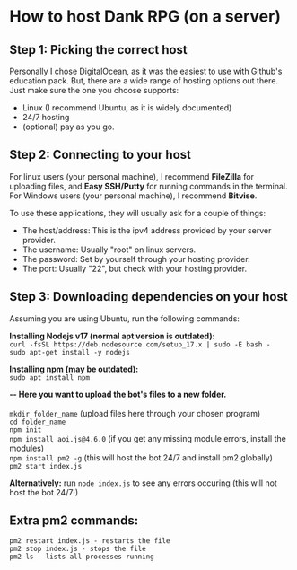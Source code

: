 # How to host Dank RPG (on a server)

## Step 1: Picking the correct host
Personally I chose DigitalOcean, as it was the easiest to use with Github's education pack. But, there are a wide range of hosting options out there.\
Just make sure the one you choose supports: 
- Linux (I recommend Ubuntu, as it is widely documented)
- 24/7 hosting 
- (optional) pay as you go.

## Step 2: Connecting to your host

For linux users (your personal machine), I recommend **FileZilla** for uploading files, and **Easy SSH/Putty** for running commands in the terminal. \
For Windows users (your personal machine), I recommend **Bitvise**.

To use these applications, they will usually ask for a couple of things:
- The host/address: This is the ipv4 address provided by your server provider.
- The username: Usually "root" on linux servers.
- The password: Set by yourself through your hosting provider.
- The port: Usually "22", but check with your hosting provider.

## Step 3: Downloading dependencies on your host

Assuming you are using Ubuntu, run the following commands:

**Installing Nodejs v17 (normal apt version is outdated):** \
```curl -fsSL https://deb.nodesource.com/setup_17.x | sudo -E bash -``` \
```sudo apt-get install -y nodejs``` 

**Installing npm (may be outdated):** \
```sudo apt install npm```

**-- Here you want to upload the bot's files to a new folder.** \
\
```mkdir folder_name``` (upload files here through your chosen program) \
```cd folder_name``` \
```npm init``` \
```npm install aoi.js@4.6.0``` (if you get any missing module errors, install the modules) \
```npm install pm2 -g``` (this will host the bot 24/7 and install pm2 globally) \
```pm2 start index.js```

**Alternatively:** run ```node index.js``` to see any errors occuring (this will not host the bot 24/7!)

## Extra pm2 commands:
```pm2 restart index.js - restarts the file``` \
```pm2 stop index.js - stops the file``` \
```pm2 ls - lists all processes running```
